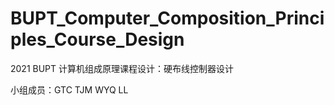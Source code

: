 # BUPT_Computer_Composition_Principles_Course_Design
2021 BUPT 计算机组成原理课程设计：硬布线控制器设计


小组成员：GTC TJM WYQ LL
